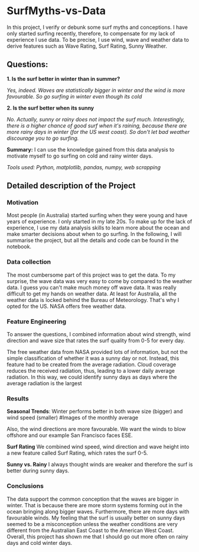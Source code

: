 # SurfMyths-vs-Data
In this project, I verify or debunk some surf myths and conceptions. I have only started surfing recently, therefore, to compensate for my lack of experience I use data. To be precise, I use wind, wave and weather data to derive features such as Wave Rating, Surf Rating, Sunny Weather.

## Questions:
**1. Is the surf better in winter than in summer?**

*Yes, indeed. Waves are statistically bigger in winter and the wind is more favourable. So go surfing in winter even though its cold*

**2. Is the surf better when its sunny**

*No. Actually, sunny or rainy does not impact the surf much. Interestingly, there is a higher chance of good surf when it's raining, because there are more rainy days in winter (for the US west coast). So don't let bad weather discourage you to go surfing.*

**Summary:** I can use the knowledge gained from this data analysis to motivate myself to go surfing on cold and rainy winter days.

*Tools used: Python, matplotlib, pandas, numpy, web scrapping* 

## Detailed description of the Project
### Motivation
Most people (in Australia) started surfing when they were young and have years of experience. I only started in my late 20s. To make up for the lack of experience, I use my data analysis skills to learn more about the ocean and make smarter decisions about when to go surfing. In the following, I will summarise the project, but all the details and code can be found in the notebook.

### Data collection
The most cumbersome part of this project was to get the data. To my surprise, the wave data was very easy to come by compared to the weather data. I guess you can't make much money off wave data. It was really difficult to get my hands on weather data. At least for Australia, all the weather data is locked behind the Bureau of Meteorology. That's why I opted for the US. NASA offers free weather data.

### Feature Engineering
To answer the questions, I combined information about wind strength, wind direction and wave size that rates the surf quality from 0-5 for every day.

The free weather data from NASA provided lots of information, but not the simple classification of whether it was a sunny day or not. Instead, this feature had to be created from the average radiation. Cloud coverage reduces the received radiation, thus, leading to a lower daily average radiation. In this way, we could identify sunny days as days where the average radiation is the largest

### Results
**Seasonal Trends**:
Winter performs better in both wave size (bigger) and wind speed (smaller)
#Images of the monthly average

Also, the wind directions are more favourable. We want the winds to blow offshore and our example San Francisco faces ESE. 

**Surf Rating**
We combined wind speed, wind direction and wave height into a new feature called Surf Rating, which rates the surf 0-5.


**Sunny vs. Rainy**
I always thought winds are weaker and therefore the surf is better during sunny days.

### Conclusions
The data support the common conception that the waves are bigger in winter. That is because there are more storm systems forming out in the ocean bringing along bigger waves. Furthermore, there are more days with favourable winds. My feeling that the surf is usually better on sunny days seemed to be a misconception unless the weather conditions are very different from the Australian East Coast to the American West Coast. Overall, this project has shown me that I should go out more often on rainy days and cold winter days.

